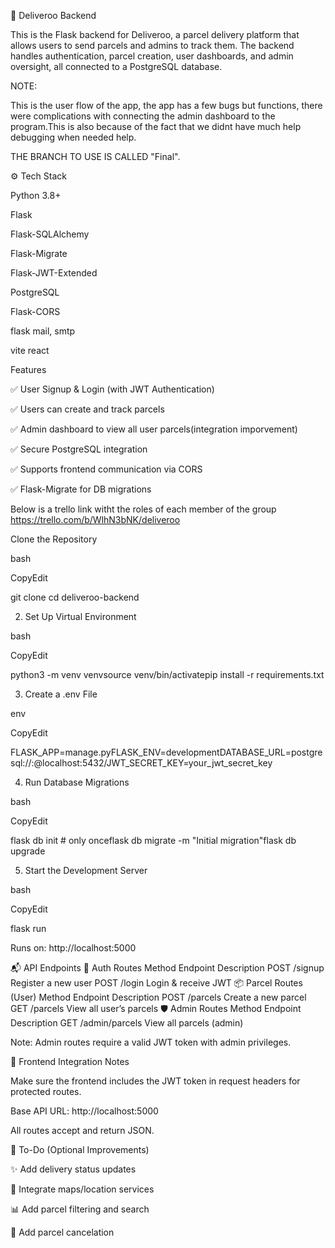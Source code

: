 🚚 Deliveroo Backend

This is the Flask backend for Deliveroo, a parcel delivery platform that allows users to send parcels and admins to track them. The backend handles authentication, parcel creation, user dashboards, and admin oversight, all connected to a PostgreSQL database.

NOTE:

This is the user flow of the app, the app has a few bugs but functions, there were complications with connecting the admin dashboard to the program.This is also because of the fact that we didnt have much help debugging when needed help.

THE BRANCH TO USE IS CALLED "Final".





⚙️ Tech Stack

Python 3.8+

Flask

Flask-SQLAlchemy

Flask-Migrate

Flask-JWT-Extended

PostgreSQL

Flask-CORS

flask mail, smtp

vite react

Features

✅ User Signup & Login (with JWT Authentication)

✅ Users can create and track parcels

✅ Admin dashboard to view all user parcels(integration imporvement)

✅ Secure PostgreSQL integration

✅ Supports frontend communication via CORS

✅ Flask-Migrate for DB migrations

Below is a trello link witht the roles of each member of the group
https://trello.com/b/WlhN3bNK/deliveroo

Clone the Repository

bash

CopyEdit

git clone <your-repo-url>cd deliveroo-backend

2. Set Up Virtual Environment

bash

CopyEdit

python3 -m venv venvsource venv/bin/activatepip install -r requirements.txt

3. Create a .env File

env

CopyEdit

FLASK_APP=manage.pyFLASK_ENV=developmentDATABASE_URL=postgresql://<username>:<password>@localhost:5432/<your-db-name>JWT_SECRET_KEY=your_jwt_secret_key

4. Run Database Migrations

bash

CopyEdit

flask db init # only onceflask db migrate -m "Initial migration"flask db upgrade

5. Start the Development Server

bash

CopyEdit

flask run

Runs on: http://localhost:5000

📬 API Endpoints
🔐 Auth Routes
Method	Endpoint	Description
POST	/signup	Register a new user
POST	/login	Login & receive JWT
📦 Parcel Routes (User)
Method	Endpoint	Description
POST	/parcels	Create a new parcel
GET	/parcels	View all user’s parcels
🛡️ Admin Routes
Method	Endpoint	Description
GET	/admin/parcels	View all parcels (admin)

Note: Admin routes require a valid JWT token with admin privileges.

🔗 Frontend Integration Notes

Make sure the frontend includes the JWT token in request headers for protected routes.

Base API URL: http://localhost:5000

All routes accept and return JSON.

📝 To-Do (Optional Improvements)

✨ Add delivery status updates

📍 Integrate maps/location services

📊 Add parcel filtering and search

🛑 Add parcel cancelation
